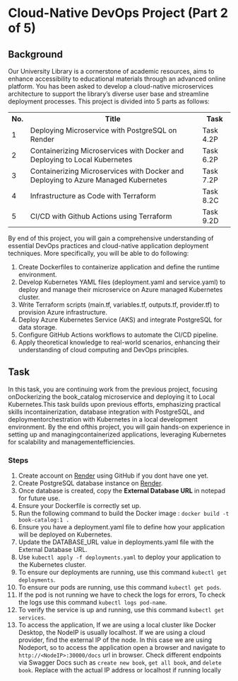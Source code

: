 # Cloud-Native DevOps Project (Part 2 of 5)

## Background

Our University Library is a cornerstone of academic resources, aims to enhance
accessibility to educational materials through an advanced online platform. You
has been asked to develop a cloud-native microservices architecture to support the
library’s diverse user base and streamline deployment processes. This project is
divided into 5 parts as follows:

<table>
    <tr>
        <th>No.</th>
        <th>Title</th>
        <th>Task</th>
    </tr>
    <tr class="highlight">
        <td>1</td><td>Deploying Microservice with PostgreSQL on Render</td><td>Task 4.2P</td>
    </tr>
    <tr>
        <td>2</td><td>Containerizing Microservices with Docker and Deploying to Local Kubernetes</td><td>Task 6.2P</td>
    </tr>
    <tr>
        <td>3</td><td>Containerizing Microservices with Docker and Deploying to Azure Managed Kubernetes</td><td>Task 7.2P</td>
    </tr>
    <tr>
        <td>4</td><td> Infrastructure as Code with Terraform</td><td>Task 8.2C</td>
    </tr>
    <tr>
        <td>5</td><td>CI/CD with Github Actions using Terraform</td><td>Task 9.2D</td>
    </tr>
</table>

By end of this project, you will gain a comprehensive understanding of essential DevOps practices and cloud-native application deployment techniques. More specifically, you will be able to do following:

1. Create Dockerfiles to containerize application and define the runtime environment.
2. Develop Kubernetes YAML files (deployment.yaml and service.yaml) to deploy and manage their microservice on Azure managed Kubernetes cluster.
3. Write Terraform scripts (main.tf, variables.tf, outputs.tf, provider.tf) to provision Azure infrastructure.
4. Deploy Azure Kubernetes Service (AKS) and integrate PostgreSQL for data storage.
5. Configure GitHub Actions workflows to automate the CI/CD pipeline.
6. Apply theoretical knowledge to real-world scenarios, enhancing their understanding of cloud computing and DevOps principles.

## Task
In this task, you are continuing work from the previous project, focusing onDockerizing the book_catalog microservice and deploying it to Local Kubernetes.This task builds upon previous efforts, emphasizing practical skills incontainerization, database integration with PostgreSQL, and deploymentorchestration with Kubernetes in a local development environment. By the end ofthis project, you will gain hands-on experience in setting up and managingcontainerized applications, leveraging Kubernetes for scalability and managementefficiencies.

### Steps

1. Create account on [Render](http://render.com/) using GitHub if you dont have one yet.
2. Create PostgreSQL database instance on [Render](http://render.com/).
3. Once database is created, copy the __External Database URL__ in notepad for future use.
4. Ensure your Dockerfile is correctly set up.
5. Run the following command to build the Docker image : `docker build -t book-catalog:1 .`
6. Ensure you have a deployment.yaml file to define how your application will be deployed on Kubernetes.
7. Update the DATABASE_URL value in deployments.yaml file with the External Database URL.
8. Use `kubectl apply -f deployments.yaml` to deploy your application to the Kubernetes cluster.
9. To ensure our deployments are running, use this command `kubectl get deployments`.
10. To ensure our pods are running, use this command `kubectl get pods`.
11. If the pod is not running we have to check the logs for errors, To check the logs use this command `kubectl logs pod-name`.
12. To verify the service is up and running, use this command `kubectl get services`.
13. To access the application, If we are using a local cluster like Docker Desktop, the NodeIP is usually localhost. If we are using a cloud provider, find the external IP of the node. In this case we are using Nodeport, so to access the application open a browser and
navigate to `http://<NodeIP>:30000/docs` url in browser. Check different endpoints via Swagger Docs such as `create new book`, `get all book`, and `delete book`. Replace <NodeIP> with the actual IP address or localhost if running locally

